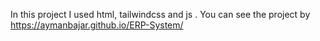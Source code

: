 In this project I used html, tailwindcss and js .
You can see the project by  https://aymanbajar.github.io/ERP-System/
